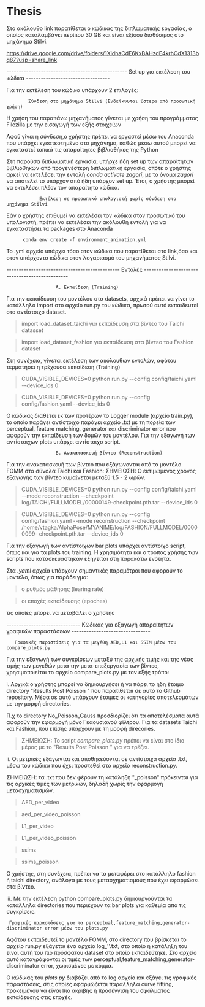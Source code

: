 # Thesis

Στο ακόλουθο link παρατίθεται ο κώδικας της διπλωματικής εργασίας,
ο οποίος καταλαμβάνει περίπου 30 GB και είναι εξίσου διαθέσιμος στο μηχάνημα Stilvi.

https://drive.google.com/drive/folders/1XidhaCdE6KxBAHzdE4krhCdX1313bq87?usp=share_link


------------------------------------------------- Set up για εκτέλεση του κώδικα ----------------------------------
                        
Για την εκτέλεση του κώδικα υπάρχουν 2 επιλογές:
 
            Σύνδεση στο μηχάνημα Stilvi (Ενδείκνυται ύστερα από προσωπική χρήση)

   Η χρήση του παραπάνω μηχανήματος γίνεται με χρήση του προγράμματος Filezilla
   με την εισαγωγή των εξής στοιχείων
   
   Αφού γίνει η σύνδεση,ο χρήστης πρέπει να εργαστεί μέσω του Anaconda
   που υπάρχει εγκατεστημένο στο μηχάνημα, καθώς μέσω αυτού μπορεί να
   εγκαταστεί τοπικά τις απαραίτητες βιβλιοθήκες της Python
   
   Στη παρούσα διπλωματική εργασία, υπήρχε ήδη set up των απαραίτητων βιβλιοθηκών
   από προγενέστερη διπλωματική εργασία, οπότε ο χρήστης αρκεί να εκτελέσει την 
   εντολή *conda activate zagori*, με το όνομα *zagori* να αποτελεί το υπάρχον από ήδη
   υπάρχον set up. Έτσι, ο χρήστης μπορεί να εκτελέσει πλέον τον απαραίτητο κώδικα.
   
   
                Εκτέλεση σε προσωπικό υπολογιστή χωρίς σύνδεση στο μηχάνημα Stilvi
           
          
Εάν ο χρήστης επιθυμεί να εκτελέσει τον κώδικα στον προσωπικό του υπολογιστή,
πρέπει να εκτελέσει την ακόλουθη εντολή για να εγκαταστήσει τα packages στο Anaconda
    
          conda env create -f environment_animation.yml
    
Το .yml αρχείο υπάρχει τόσο στον κώδικα που παρατίθεται στο link,όσο και στον υπάρχοντα
κώδικα στον λογαριασμό του μηχανήματος Stilvi.
    
    
    
----------------------------------------------  Εντολές -----------------------------------------------



                      Α. Εκπαίδεση (Training)
                      
Για την εκπαίδευση του μοντέλου στα datasets, αρχικά πρέπει να γίνει το κατάλληλο import
στο αρχείο run.py του κώδικα, πρωτού αυτό εκπαιδευτεί στο αντίστοιχο dataset.

> import load_dataset_taichi για εκπαίδευση στα βίντεο του Τaichi datasset

> import load_dataset_fashion για εκπαίδευση στα βίντεο του Fashion dataset


Στη συνέχεια, γίνεται εκτέλεση των ακόλουθων εντολών, αφότου τερματήσει η τρέχουσα εκπαίδεση
(Training)


> CUDA_VISIBLE_DEVICES=0 python run.py --config config/taichi.yaml --device_ids 0

> CUDA_VISIBLE_DEVICES=0 python run.py --config config/fashion.yaml --device_ids 0



Ο κώδικας διαθέτει εκ των προτέρων το Logger module (αρχείο train.py), το οποίο παράγει αντίστοιχο παράγει
αρχείο .txt με τη πορεία των perceptual, feature matching, generator και discriminator error
που αφορούν την εκπαίδευση των δομών του μοντέλου. 
Για την εξαγωγή των αντίστοιχων plots υπάρχει αντίστοιχο script.




                      Β. Ανακατασκευή βίντεο (Reconstruction)

Για την ανακατασκευή των βίντεο που εξάγωνονται από το μοντέλο FOMM στα σύνολα Taichi και Fashion:
ΣΗΜΕΙΩΣΗ: Ο εκτιμώμενος χρόνος εξαγωγής των βίντεο κυμαίνεται μεταξύ 1.5 - 2 ωρών.

> CUDA_VISIBLE_DEVICES=0 python run.py --config config/taichi.yaml --mode reconstruction --checkpoint log/TAICHI/FULLMODEL/00000149-checkpoint.pth.tar --device_ids 0 

> CUDA_VISIBLE_DEVICES=0 python run.py --config config/fashion.yaml --mode reconstruction --checkpoint /home/vtagka/AlphaPose/MYANIME/log/FASHION/FULLMODEL/00000099-     checkpoint.pth.tar --device_ids 0

Για την εξαγωγή των αντίστοιχων bar plots υπάρχει αντίστοιχο script, όπως και για τα plots του training.
Η χρησιμότητα και ο τρόπος χρήσης των scripts που κατασκευάστηκαν εξηγείται στη παρακάτω ενότητα.

Στα *.yaml* αρχεία υπάρχουν σημαντικές παραμέτροι που αφορούν το μοντέλο, όπως για παράδειγμα:

> ο ρυθμός μάθησης (learing rate)

> οι εποχές εκπαίδευσης (epoches)

τις οποίες μπορεί να μεταβάλει ο χρήστης





------------------------------ Κώδικας για εξαγωγή απαραίτητων γραφικών παραστάσεων --------------------------------



       Γραφικές παραστάσεις για τα μεγέθη AED,L1 και SSIM μέσω του compare_plots.py

Για την εξαγωγή των συγκρίσεων μεταξύ της αρχικής τιμής και της νέας τιμής των μεγεθών μετά την
μετα-επεξεργασία των βίντεο, χρησιμοποιείται το αρχείο compare_plots.py με τον εξής τρόπο:

i. Αρχικά ο χρήστης μπορεί να δημιουργήσει ή να πάρει το ήδη έτοιμο directory "Results Post Poisson "
που παρατίθεται σε αυτό το Github repository. Μέσα σε αυτό υπάρχουν έτοιμες οι κατηγορίες αποτελεσμάτων
με την μορφή directories.

Π.χ το directory No_Poisson_Gauss προσδιορίζει ότι τα αποτελέσματα αυτά αφορούν την εφαρμογή μόνο Γκαουσιανού φίλτρου.
Για τα datasets Taichi και Fashion, που επίσης υπάρχουν με τη μορφή direcories.

> ΣΗΜΕΙΩΣΗ: Το script *compare_plots.py* πρέπει να είναι στο ίδιο μέρος με το "Results Post Poisson " για να τρέξει.

ii. Οι μετρικές εξάγωνται και αποθηκεύονται σε αντίστοιχα αρχεία .txt, 
μέσω του κώδικα που έχει προστεθεί στο αρχείο reconstruction.py.

ΣΗΜΕΙΩΣΗ: τα .txt που δεν φέρουν τη κατάληξη "_poisson" 
πρόκεινται για τις αρχικές τιμές των μετρικών, δηλαδή χωρίς την εφαρμογή μετασχηματισμών. 

> AED_per_video

> aed_per_video_poisson



> L1_per_video

> L1_per_video_poisson


> ssims

> ssims_poisson


Ο χρήστης, στη συνέχεια, πρέπει να τα μεταφέρει στο κατάλληλο fashion ή taichi directory,
ανάλογα με τους μετασχηματισμούς που έχει εφαρμώσει στα βίντεο.

iii. Με την εκτέλεση python compare_plots.py δημιουργούνται τα κατάλληλα directories
που περιέχουν τα bar plots για καθεμία από τις συγκρίσεις.

     Γραφικές παραστάσεις για τα perceptual,feature_matching,generator-discriminator error μέσω του plots.py
     
Αφότου εκπαιδευτεί το μοντέλο FOMM, στο directory που βρίσκεται το αρχείο run.py εξάγεται ένα αρχείο log_''.txt,
στο οποίο η κατάληξη του είναι αυτή του πιο πρόσφατου dataset στο οποίο εκπαιδεύτηκε.
Στο αρχείο αυτό καταγράφονται οι τιμές των  perceptual,feature_matching,generator-discriminator error, χωρισμένες με κόμμα.

Ο κώδικας του *plots.py*  διαβάζει από το log αρχείο και εξάγει τις γραφικές παραστάσεις, στις οποίες εφαρμώζεται παράλληλα
curve fitting, προκειμένου να είναι πιο ακριβής η προσέγγιση του σφάλματος εκπαίδευσης στις εποχές.
